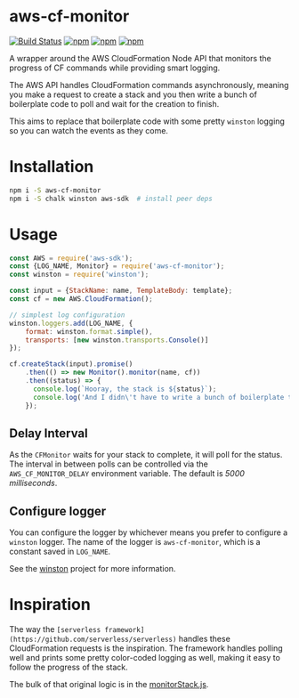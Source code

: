 # aws-cf-monitor
[![Build Status](https://travis-ci.org/colbywhite/aws-cf-monitor.svg?branch=master)](https://travis-ci.org/colbywhite/aws-cf-monitor)
[![npm](https://img.shields.io/npm/v/aws-cf-monitor.svg)](https://www.npmjs.com/package/aws-cf-monitor)
[![npm](https://img.shields.io/npm/dt/aws-cf-monitor.svg)](https://www.npmjs.com/package/aws-cf-monitor)
[![npm](https://img.shields.io/npm/l/aws-cf-monitor.svg)](https://www.npmjs.com/package/aws-cf-monitor)

A wrapper around the AWS CloudFormation Node API that monitors the progress of CF commands while providing smart logging.

The AWS API handles CloudFormation commands asynchronously, meaning you make a request to create a stack and you then write a bunch of boilerplate code to poll and wait for the creation to finish.

This aims to replace that boilerplate code with some pretty `winston` logging so you can watch the events as they come.

# Installation
```bash
npm i -S aws-cf-monitor
npm i -S chalk winston aws-sdk  # install peer deps
```

# Usage

```javascript
const AWS = require('aws-sdk');
const {LOG_NAME, Monitor} = require('aws-cf-monitor');
const winston = require('winston');

const input = {StackName: name, TemplateBody: template};
const cf = new AWS.CloudFormation();

// simplest log configuration
winston.loggers.add(LOG_NAME, {
    format: winston.format.simple(),
    transports: [new winston.transports.Console()]
});

cf.createStack(input).promise()
    .then(() => new Monitor().monitor(name, cf))
    .then((status) => {
      console.log(`Hooray, the stack is ${status}`);
      console.log('And I didn\'t have to write a bunch of boilerplate to wait for it!');
    });
```

## Delay Interval
As the `CFMonitor` waits for your stack to complete, it will poll for the status.
The interval in between polls can be controlled via the `AWS_CF_MONITOR_DELAY` environment variable.
The default is _5000 milliseconds_.

## Configure logger
You can configure the logger by whichever means you prefer to configure a `winston` logger.
The name of the logger is `aws-cf-monitor`, which is a constant saved in `LOG_NAME`.

See the [winston](https://github.com/winstonjs/winston) project for more information.

# Inspiration
The way the `[serverless framework](https://github.com/serverless/serverless)` handles these CloudFormation requests is the inspiration.
The framework handles polling well and prints some pretty color-coded logging as well, making it easy to follow the progress of the stack.

The bulk of that original logic is in the [monitorStack.js](https://github.com/serverless/serverless/blob/c13b81a9f2a2f3ed05f0775cda2275338cc0ccbd/lib/plugins/aws/lib/monitorStack.js).

